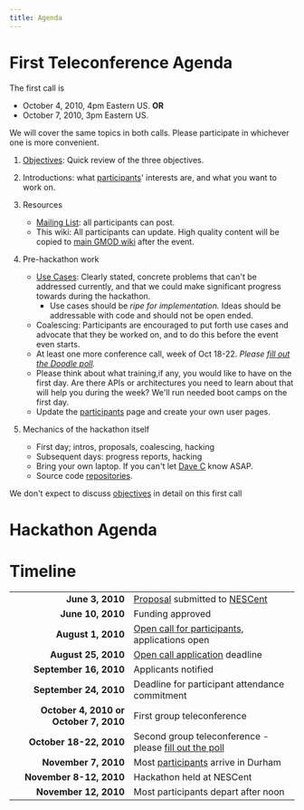 ```yaml
---
title: Agenda
---
```


First Teleconference Agenda
===========================

The first call is

-   October 4, 2010, 4pm Eastern US. **OR**
-   October 7, 2010, 3pm Eastern US.

We will cover the same topics in both calls. Please participate in
whichever one is more convenient.

1.  [Objectives](Objectives "wikilink"): Quick review of the
    three objectives.
2.  Introductions: what [participants](participants "wikilink")'
    interests are, and what you want to work on.
3.  Resources
    -   [Mailing List](Lists "wikilink"): all participants can post.
    -   This wiki: All participants can update. High quality content
        will be copied to [main GMOD wiki](gmod:Main_Page "wikilink")
        after the event.

4.  Pre-hackathon work
    -   [Use Cases](Use_Cases "wikilink"): Clearly stated, concrete
        problems that can't be addressed currently, and that we could
        make significant progress towards during the hackathon.
        -   Use cases should be *ripe for implementation.* Ideas should
            be addressable with code and should not be open ended.
    -   Coalescing: Participants are encouraged to put forth use cases
        and advocate that they be worked on, and to do this before the
        event even starts.
    -   At least one more conference call, week of Oct 18-22. *Please
        [fill out the Doodle poll](http://doodle.com/du2yy3g2chft2srn).*
    -   Please think about what training,if any, you would like to have
        on the first day. Are there APIs or architectures you need to
        learn about that will help you during the week? We'll run needed
        boot camps on the first day.
    -   Update the [participants](participants "wikilink") page and
        create your own user pages.

5.  Mechanics of the hackathon itself
    -   First day; intros, proposals, coalescing, hacking
    -   Subsequent days: progress reports, hacking
    -   Bring your own laptop. If you can't let [Dave
        C](User:Dpc13 "wikilink") know ASAP.
    -   Source code [repositories](repositories "wikilink").

We don't expect to discuss [objectives](objectives "wikilink") in detail
on this first call

Hackathon Agenda
================

Timeline
========

|                                        |                                                                                                      |
|---------------------------------------:|------------------------------------------------------------------------------------------------------|
|                        **June 3, 2010**| [Proposal](gmod:GMOD_Evo_Hackathon_Proposal "wikilink") submitted to [NESCent](http://nesscent.org/) |
|                       **June 10, 2010**| Funding approved                                                                                     |
|                      **August 1, 2010**| [Open call for participants](gmod:GMOD_Evo_Hackathon_Open_Call "wikilink"), applications open        |
|                     **August 25, 2010**| [Open call application](gmod:GMOD_Evo_Hackathon_Open_Call "wikilink") deadline                       |
|                  **September 16, 2010**| Applicants notified                                                                                  |
|                  **September 24, 2010**| Deadline for participant attendance commitment                                                       |
|  **October 4, 2010 or October 7, 2010**| First group teleconference                                                                           |
|                 **October 18-22, 2010**| Second group teleconference - please [fill out the poll](http://doodle.com/du2yy3g2chft2srn)         |
|                    **November 7, 2010**| Most [participants](participants "wikilink") arrive in Durham                                        |
|                 **November 8-12, 2010**| Hackathon held at NESCent                                                                            |
|                   **November 12, 2010**| Most participants depart after noon                                                                  |


